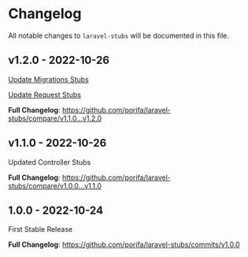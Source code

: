 # Changelog

All notable changes to `laravel-stubs` will be documented in this file.

## v1.2.0 - 2022-10-26

[Update Migrations Stubs](https://github.com/porifa/laravel-stubs/commit/3898ef7852312e34e6b2200836e4761e45fca4c8)

[Update Request Stubs](https://github.com/porifa/laravel-stubs/commit/6fd5d2d3795ecbc9dc85cc712092605e2a750e8a)

**Full Changelog**: https://github.com/porifa/laravel-stubs/compare/v1.1.0...v1.2.0

## v1.1.0 - 2022-10-26

Updated Controller Stubs

**Full Changelog**: https://github.com/porifa/laravel-stubs/compare/v1.0.0...v1.1.0

## 1.0.0 - 2022-10-24

First Stable Release

**Full Changelog**: https://github.com/porifa/laravel-stubs/commits/v1.0.0
